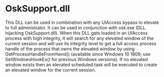 # OskSupport.dll

This DLL can be used in combination with any UIAccess bypass to elevate to full administrator. It can be used in conjunction with osk.exe (DLL hijacking OskSupport.dll). When this DLL gets loaded in an UIAccess process with high integrity, it will search for any elevated window of the current session and will use its integrity level to get a full access process handle of the process that owns the elevated window by using GetProcessHandleFromHwnd() (available since Windows 10 1809; use SetWindowsHookEx() for previous Windows versions). If no elevated window exists then an elevated scheduled task will be executed to create an elevated window for the current session.
